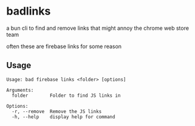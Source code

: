 # badlinks

a bun cli to find and remove links that might annoy the chrome web store team

often these are firebase links for some reason

## Usage

```
Usage: bad firebase links <folder> [options]

Arguments:
  folder        Folder to find JS links in

Options:
  -r, --remove  Remove the JS links
  -h, --help    display help for command
```
